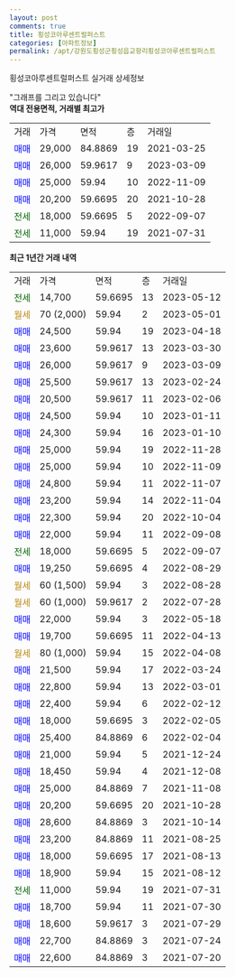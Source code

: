 ```yaml
---
layout: post
comments: true
title: 횡성코아루센트럴퍼스트
categories: [아파트정보]
permalink: /apt/강원도횡성군횡성읍교항리횡성코아루센트럴퍼스트
---
```


횡성코아루센트럴퍼스트 실거래 상세정보

<script type="text/javascript">
  google.charts.load('current', {'packages':['line', 'corechart']});
  google.charts.setOnLoadCallback(drawChart);

  function drawChart() {
    var data = new google.visualization.DataTable();
    data.addColumn('date', '거래일');
    data.addColumn('number', "매매");
    data.addColumn('number', "전세");
    data.addColumn('number', "전매");

    data.addRows([[new Date(Date.parse("2023-05-12")), null, 14700, null], [new Date(Date.parse("2023-05-01")), null, null, null], [new Date(Date.parse("2023-04-18")), 24500, null, null], [new Date(Date.parse("2023-03-30")), 23600, null, null], [new Date(Date.parse("2023-03-09")), 26000, null, null], [new Date(Date.parse("2023-02-24")), 25500, null, null], [new Date(Date.parse("2023-02-06")), 20500, null, null], [new Date(Date.parse("2023-01-11")), 24500, null, null], [new Date(Date.parse("2023-01-10")), 24300, null, null], [new Date(Date.parse("2022-11-28")), 25000, null, null], [new Date(Date.parse("2022-11-09")), 25000, null, null], [new Date(Date.parse("2022-11-07")), 24800, null, null], [new Date(Date.parse("2022-11-04")), 23200, null, null], [new Date(Date.parse("2022-10-04")), 22300, null, null], [new Date(Date.parse("2022-09-08")), 22000, null, null], [new Date(Date.parse("2022-09-07")), null, 18000, null], [new Date(Date.parse("2022-08-29")), 19250, null, null], [new Date(Date.parse("2022-08-28")), null, null, null], [new Date(Date.parse("2022-07-28")), null, null, null], [new Date(Date.parse("2022-05-18")), 22000, null, null], [new Date(Date.parse("2022-04-13")), 19700, null, null], [new Date(Date.parse("2022-04-08")), null, null, null], [new Date(Date.parse("2022-03-24")), 21500, null, null], [new Date(Date.parse("2022-03-01")), 22800, null, null], [new Date(Date.parse("2022-02-12")), 22400, null, null], [new Date(Date.parse("2022-02-05")), 18000, null, null], [new Date(Date.parse("2022-02-04")), 25400, null, null], [new Date(Date.parse("2021-12-24")), 21000, null, null], [new Date(Date.parse("2021-12-08")), 18450, null, null], [new Date(Date.parse("2021-11-08")), 25000, null, null], [new Date(Date.parse("2021-10-28")), 20200, null, null], [new Date(Date.parse("2021-10-14")), 28600, null, null], [new Date(Date.parse("2021-08-25")), 23200, null, null], [new Date(Date.parse("2021-08-13")), 18000, null, null], [new Date(Date.parse("2021-08-12")), 18900, null, null], [new Date(Date.parse("2021-07-31")), null, 11000, null], [new Date(Date.parse("2021-07-30")), 18700, null, null], [new Date(Date.parse("2021-07-29")), 18600, null, null], [new Date(Date.parse("2021-07-24")), 22700, null, null], [new Date(Date.parse("2021-07-20")), 22600, null, null]]);

    var options = {
      hAxis: {
        format: 'yyyy/MM/dd'
      },    
      lineWidth: 0,
      pointsVisible: true,    
      title: '최근 1년간 유형별 실거래가 분포',
      legend: { position: 'bottom' }
    };

    var formatter = new google.visualization.NumberFormat({pattern:'###,###'} );
    formatter.format(data, 1);
    formatter.format(data, 2);
    
    setTimeout(function() {
        var chart = new google.visualization.LineChart(document.getElementById('columnchart_material'));
        chart.draw(data, (options));
        document.getElementById('loading').style.display = 'none';
    }, 200);
  }
</script>


<div id="loading" style="z-index:20; display: block; margin-left: 0px">"그래프를 그리고 있습니다"</div>
<div id="columnchart_material" style="width: 95%; margin-left: 0px; display: block"></div>
<!-- contents start -->
<b>역대 전용면적, 거래별 최고가</b>
<table class="sortable">
    <tr>
      <td>거래</td>
      <td>가격</td>
      <td>면적</td>
      <td>층</td>
      <td>거래일</td>
    </tr>
        <tr>
          <td><a style="color: blue">매매</a></td>
          <td>29,000</td>
          <td>84.8869</td>
          <td>19</td>
          <td>2021-03-25</td>
        </tr>            <tr>
          <td><a style="color: blue">매매</a></td>
          <td>26,000</td>
          <td>59.9617</td>
          <td>9</td>
          <td>2023-03-09</td>
        </tr>            <tr>
          <td><a style="color: blue">매매</a></td>
          <td>25,000</td>
          <td>59.94</td>
          <td>10</td>
          <td>2022-11-09</td>
        </tr>            <tr>
          <td><a style="color: blue">매매</a></td>
          <td>20,200</td>
          <td>59.6695</td>
          <td>20</td>
          <td>2021-10-28</td>
        </tr>        
        <tr>
              <td><a style="color: darkgreen">전세</a></td>
              <td>18,000</td>
              <td>59.6695</td>
              <td>5</td>
              <td>2022-09-07</td>
            </tr>            <tr>
              <td><a style="color: darkgreen">전세</a></td>
              <td>11,000</td>
              <td>59.94</td>
              <td>19</td>
              <td>2021-07-31</td>
            </tr>        
    
</table>

<b>최근 1년간 거래 내역</b>

<table class="sortable">
    <tr>
      <td>거래</td>
      <td>가격</td>
      <td>면적</td>
      <td>층</td>
      <td>거래일</td>
    </tr>
    <tr>
      <td><a style="color: darkgreen">전세</a></td>
      <td>14,700</td>
      <td>59.6695</td>
      <td>13</td>
      <td>2023-05-12</td>
    </tr>          <tr>
      <td><a style="color: darkgoldenrod">월세</a></td>
      <td>70 (2,000)</td>
      <td>59.94</td>
      <td>2</td>
      <td>2023-05-01</td>
    </tr>          <tr>
      <td><a style="color: blue">매매</a></td>
      <td>24,500</td>
      <td>59.94</td>
      <td>19</td>
      <td>2023-04-18</td>
    </tr>          <tr>
      <td><a style="color: blue">매매</a></td>
      <td>23,600</td>
      <td>59.9617</td>
      <td>13</td>
      <td>2023-03-30</td>
    </tr>          <tr>
      <td><a style="color: blue">매매</a></td>
      <td>26,000</td>
      <td>59.9617</td>
      <td>9</td>
      <td>2023-03-09</td>
    </tr>          <tr>
      <td><a style="color: blue">매매</a></td>
      <td>25,500</td>
      <td>59.9617</td>
      <td>13</td>
      <td>2023-02-24</td>
    </tr>          <tr>
      <td><a style="color: blue">매매</a></td>
      <td>20,500</td>
      <td>59.9617</td>
      <td>11</td>
      <td>2023-02-06</td>
    </tr>          <tr>
      <td><a style="color: blue">매매</a></td>
      <td>24,500</td>
      <td>59.94</td>
      <td>10</td>
      <td>2023-01-11</td>
    </tr>          <tr>
      <td><a style="color: blue">매매</a></td>
      <td>24,300</td>
      <td>59.94</td>
      <td>16</td>
      <td>2023-01-10</td>
    </tr>          <tr>
      <td><a style="color: blue">매매</a></td>
      <td>25,000</td>
      <td>59.94</td>
      <td>19</td>
      <td>2022-11-28</td>
    </tr>          <tr>
      <td><a style="color: blue">매매</a></td>
      <td>25,000</td>
      <td>59.94</td>
      <td>10</td>
      <td>2022-11-09</td>
    </tr>          <tr>
      <td><a style="color: blue">매매</a></td>
      <td>24,800</td>
      <td>59.94</td>
      <td>11</td>
      <td>2022-11-07</td>
    </tr>          <tr>
      <td><a style="color: blue">매매</a></td>
      <td>23,200</td>
      <td>59.94</td>
      <td>14</td>
      <td>2022-11-04</td>
    </tr>          <tr>
      <td><a style="color: blue">매매</a></td>
      <td>22,300</td>
      <td>59.94</td>
      <td>20</td>
      <td>2022-10-04</td>
    </tr>          <tr>
      <td><a style="color: blue">매매</a></td>
      <td>22,000</td>
      <td>59.94</td>
      <td>11</td>
      <td>2022-09-08</td>
    </tr>          <tr>
      <td><a style="color: darkgreen">전세</a></td>
      <td>18,000</td>
      <td>59.6695</td>
      <td>5</td>
      <td>2022-09-07</td>
    </tr>          <tr>
      <td><a style="color: blue">매매</a></td>
      <td>19,250</td>
      <td>59.6695</td>
      <td>4</td>
      <td>2022-08-29</td>
    </tr>          <tr>
      <td><a style="color: darkgoldenrod">월세</a></td>
      <td>60 (1,500)</td>
      <td>59.94</td>
      <td>3</td>
      <td>2022-08-28</td>
    </tr>          <tr>
      <td><a style="color: darkgoldenrod">월세</a></td>
      <td>60 (1,000)</td>
      <td>59.9617</td>
      <td>2</td>
      <td>2022-07-28</td>
    </tr>          <tr>
      <td><a style="color: blue">매매</a></td>
      <td>22,000</td>
      <td>59.94</td>
      <td>3</td>
      <td>2022-05-18</td>
    </tr>          <tr>
      <td><a style="color: blue">매매</a></td>
      <td>19,700</td>
      <td>59.6695</td>
      <td>11</td>
      <td>2022-04-13</td>
    </tr>          <tr>
      <td><a style="color: darkgoldenrod">월세</a></td>
      <td>80 (1,000)</td>
      <td>59.94</td>
      <td>15</td>
      <td>2022-04-08</td>
    </tr>          <tr>
      <td><a style="color: blue">매매</a></td>
      <td>21,500</td>
      <td>59.94</td>
      <td>17</td>
      <td>2022-03-24</td>
    </tr>          <tr>
      <td><a style="color: blue">매매</a></td>
      <td>22,800</td>
      <td>59.94</td>
      <td>13</td>
      <td>2022-03-01</td>
    </tr>          <tr>
      <td><a style="color: blue">매매</a></td>
      <td>22,400</td>
      <td>59.94</td>
      <td>6</td>
      <td>2022-02-12</td>
    </tr>          <tr>
      <td><a style="color: blue">매매</a></td>
      <td>18,000</td>
      <td>59.6695</td>
      <td>3</td>
      <td>2022-02-05</td>
    </tr>          <tr>
      <td><a style="color: blue">매매</a></td>
      <td>25,400</td>
      <td>84.8869</td>
      <td>6</td>
      <td>2022-02-04</td>
    </tr>          <tr>
      <td><a style="color: blue">매매</a></td>
      <td>21,000</td>
      <td>59.94</td>
      <td>5</td>
      <td>2021-12-24</td>
    </tr>          <tr>
      <td><a style="color: blue">매매</a></td>
      <td>18,450</td>
      <td>59.94</td>
      <td>4</td>
      <td>2021-12-08</td>
    </tr>          <tr>
      <td><a style="color: blue">매매</a></td>
      <td>25,000</td>
      <td>84.8869</td>
      <td>7</td>
      <td>2021-11-08</td>
    </tr>          <tr>
      <td><a style="color: blue">매매</a></td>
      <td>20,200</td>
      <td>59.6695</td>
      <td>20</td>
      <td>2021-10-28</td>
    </tr>          <tr>
      <td><a style="color: blue">매매</a></td>
      <td>28,600</td>
      <td>84.8869</td>
      <td>3</td>
      <td>2021-10-14</td>
    </tr>          <tr>
      <td><a style="color: blue">매매</a></td>
      <td>23,200</td>
      <td>84.8869</td>
      <td>11</td>
      <td>2021-08-25</td>
    </tr>          <tr>
      <td><a style="color: blue">매매</a></td>
      <td>18,000</td>
      <td>59.6695</td>
      <td>17</td>
      <td>2021-08-13</td>
    </tr>          <tr>
      <td><a style="color: blue">매매</a></td>
      <td>18,900</td>
      <td>59.94</td>
      <td>15</td>
      <td>2021-08-12</td>
    </tr>          <tr>
      <td><a style="color: darkgreen">전세</a></td>
      <td>11,000</td>
      <td>59.94</td>
      <td>19</td>
      <td>2021-07-31</td>
    </tr>          <tr>
      <td><a style="color: blue">매매</a></td>
      <td>18,700</td>
      <td>59.94</td>
      <td>11</td>
      <td>2021-07-30</td>
    </tr>          <tr>
      <td><a style="color: blue">매매</a></td>
      <td>18,600</td>
      <td>59.9617</td>
      <td>3</td>
      <td>2021-07-29</td>
    </tr>          <tr>
      <td><a style="color: blue">매매</a></td>
      <td>22,700</td>
      <td>84.8869</td>
      <td>3</td>
      <td>2021-07-24</td>
    </tr>          <tr>
      <td><a style="color: blue">매매</a></td>
      <td>22,600</td>
      <td>84.8869</td>
      <td>3</td>
      <td>2021-07-20</td>
    </tr>      </table>
<!-- contents end -->    

